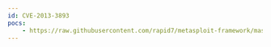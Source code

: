 ```yaml
---
id: CVE-2013-3893
pocs:
    - https://raw.githubusercontent.com/rapid7/metasploit-framework/master/modules/exploits/windows/browser/ie_setmousecapture_uaf.rb
---
```

